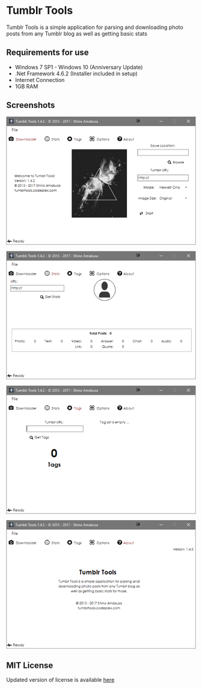 # Tumblr Tools 
Tumblr Tools is a simple application for parsing and downloading photo posts from any Tumblr blog as well as getting basic stats

## Requirements for use
* Windows 7 SP1 - Windows 10 (Anniversary Update)
* .Net Framework 4.6.2 (Installer included in setup)
* Internet Connection
* 1GB RAM

## Screenshots
![](Documents/Home_tt-01.png)

![](Documents/Home_tt-02.png)

![](Documents/Home_tt-03.png)

![](Documents/Home_tt-04.png)

## MIT License
Updated version of license is available [here](LICENSE.md)
